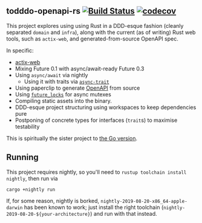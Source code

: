 ## todddo-openapi-rs [![Build Status](https://travis-ci.org/lloydmeta/todddo-openapi-rs.svg?branch=master)](https://travis-ci.org/lloydmeta/todddo-openapi-rs) [![codecov](https://codecov.io/gh/lloydmeta/todddo-openapi-rs/branch/master/graph/badge.svg)](https://codecov.io/gh/lloydmeta/todddo-openapi-rs)

This project explores using using Rust in a DDD-esque fashion (cleanly separated `domain` and `infra`), along with
the current (as of writing) Rust web tools, such as `actix-web`, and generated-from-source OpenAPI spec.

In specific:

- [actix-web](https://actix.rs/)
- Mixing Future 0.1 with async/await-ready Future 0.3
- Using `async/await` via nightly
  - Using it with traits via [`async-trait`](https://github.com/dtolnay/async-trait)
- Using paperclip to generate [OpenAPI](https://paperclip.waffles.space/paperclip/) from source
- Using [`future_locks`](https://docs.rs/futures-locks/0.3.3/futures_locks/) for async mutexes
- Compiling static assets into the binary.
- DDD-esque project structuring using workspaces to keep dependencies pure
- Postponing of concrete types for interfaces (`trait`s) to maximise testability  

This is spiritually the sister project to [the Go version](https://github.com/lloydmeta/todddo-openapi).

## Running

This project requires nightly, so you'll need to `rustup toolchain install nightly`, then run via

```shell
cargo +nightly run
``` 

If, for some reason, nightly is borked, `nightly-2019-08-20-x86_64-apple-darwin` has been known to work; just install
the right toolchain (`nightly-2019-08-20-${your-architecture}`) and run with that instead.